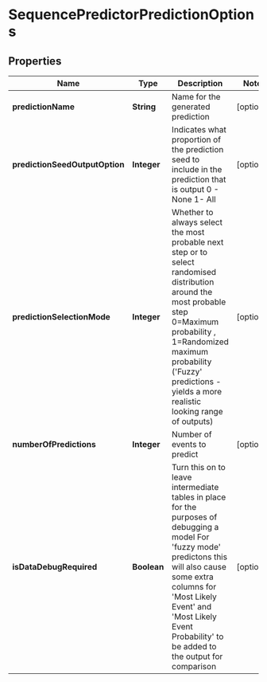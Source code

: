 

# SequencePredictorPredictionOptions



## Properties

| Name | Type | Description | Notes |
|------------ | ------------- | ------------- | -------------|
|**predictionName** | **String** | Name for the generated prediction |  [optional] |
|**predictionSeedOutputOption** | **Integer** | Indicates what proportion of the prediction seed to include in the prediction that is output             0 - None 1- All |  [optional] |
|**predictionSelectionMode** | **Integer** | Whether to always select the most probable next step or to select randomised distribution around the most probable step             0&#x3D;Maximum probability , 1&#x3D;Randomized maximum probability (&#39;Fuzzy&#39; predictions - yields a more realistic looking range of outputs) |  [optional] |
|**numberOfPredictions** | **Integer** | Number of events to predict |  [optional] |
|**isDataDebugRequired** | **Boolean** | Turn this on to leave intermediate tables in place for the purposes of debugging a model                          For &#39;fuzzy mode&#39; predictons this will also cause some extra columns for &#39;Most Likely Event&#39; and &#39;Most Likely Event Probability&#39; to be added to the output for comparison |  [optional] |



